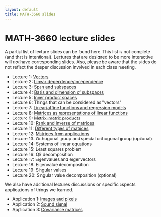 ```yaml
---
layout: default
title: MATH-3660 slides
---
```


# MATH-3660 lecture slides

A partial list of lecture slides can be found here.
This list is not complete (and that is intentional).
Lectures that are designed to be more interactive
will _not_ have corresponding slides.
Also, please be aware that the slides do not reflect
the deeper discussion involved in each class meeting.

* Lecture 1:  [Vectors](vectors/)
* Lecture 2:  [Linear dependence/independence](independence/)
* Lecture 3:  [Span and subspaces](subspace/)
* Lecture 4:  [Basis and dimension of subspaces](basis/)
* Lecture 5:  [Inner product spaces](innerprod/)
* Lecture 6:  Things that can be considered as "vectors"
* Lecture 7:  [Linear/affine functions and regression models](regression/)
* Lecture 8:  [Matrices as representations of linear functions](matrices/)
* Lecture 9:  [Matrix-matrix products](matrixprod/)
* Lecture 10: [Rank and inverse of matrices](rank_inverse/)
* Lecture 11: [Different types of matrices](matrix_types/)
* Lecture 12: [Matrices from applications](matrix_application/)
* Lecture 13: Orthogonal group and special orthogonal group (optional)
* Lecture 14: Systems of linear equations
* Lecture 15: Least squares problem
* Lecture 16: QR decomposition
* Lecture 17: Eigenvalues and eigenvectors
* Lecture 18: Eigenvalue decomposition
* Lecture 19: Singular values
* Lecture 20: Singular value decomposition (optional)

We also have additional lectures discussions on specific aspects
applications of things we learned.

* Application 1: [Images and pixels](images/)
* Application 2: [Sound signal](sound/)
* Application 3: [Covariance matrices](matrix_cov/)
